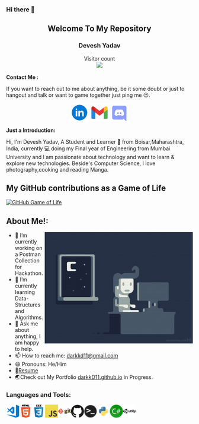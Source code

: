 ### Hi there 👋

<p align="center">
 <h2 align="center">Welcome To My Repository</h2>
 <h3 align="center">Devesh Yadav </h3>
</p>

<p align="center"> 
  Visitor count<br>
  <img src="https://profile-counter.glitch.me/darkkD11/count.svg" />
</p>

**Contact Me :**

If you want to reach out to me about anything, be it some doubt or just to hangout and talk or want to game together just ping me 😉.
<p align="center">
 <a href="https://www.linkedin.com/in/darkkd11/" target="blank"><img align="center" src="https://github.com/darkkD11/darkkD11/blob/main/resources/linkedin.svg" alt="linkedin.com/in/darkkd11" height="50" width="50" /></a>
  <a href="mailto:darkkd11@gmail.com" target="blank"><img align="center" src="https://github.com/darkkD11/darkkD11/blob/main/resources/gmail.svg" alt="darkkd11@gmail.com" height="50" width="50" /></a>
   <a href="https://discord.com/users/470086098194792469" target="blank"><img align="center" src="https://github.com/darkkD11/darkkD11/blob/main/resources/discord-bubble.svg" alt="darkkD11#2025" height="50" width="50" /></a>
</p>

**Just a Introduction:**

Hi, I'm Devesh Yadav, A Student and Learner 🚀 from Boisar,Maharashtra, India, currently 💻 doing my Final year of Engineering from Mumbai University and I am passionate about technology and want to learn & explore new technologies. Beside's Computer Science, I love photography,cooking and reading Manga.

## My GitHub contributions as a Game of Life
[![GitHub Game of Life](https://github4life.herokuapp.com/darkkD11.gif)](https://github4life.herokuapp.com/darkkD11)


## About Me!:

  <img align="right" alt="GIF" src="https://github.com/darkkD11/darkkD11/blob/main/resources/coder.gif" width="400" />
  
- 🔭 I’m currently working on a Postman Collection for Hackathon.
- 🌱 I’m currently learning Data-Structures and Algorithms.
- 💬 Ask me about anything, I am happy to help.
- 📫 How to reach me: darkkd11@gmail.com
- 😄 Pronouns: He/Him
- 📝[Resume](https://github.com/darkkD11/darkkD11/blob/main/resources/DEVESH_YADAV.pdf)
- 🌏Check out My Portfolio [darkkD11.github.io](https://darkkd11.github.io/) in Progress.

### Languages and Tools: 

<img align="left" alt="Visual Studio Code" width="35px" src="https://raw.githubusercontent.com/github/explore/80688e429a7d4ef2fca1e82350fe8e3517d3494d/topics/visual-studio-code/visual-studio-code.png" />
<img align="left" alt="HTML5" width="35px" src="https://raw.githubusercontent.com/github/explore/80688e429a7d4ef2fca1e82350fe8e3517d3494d/topics/html/html.png" />
<img align="left" alt="CSS3" width="35px" src="https://raw.githubusercontent.com/github/explore/80688e429a7d4ef2fca1e82350fe8e3517d3494d/topics/css/css.png" />
<img align="left" alt="JavaScript" width="35px" src="https://raw.githubusercontent.com/github/explore/80688e429a7d4ef2fca1e82350fe8e3517d3494d/topics/javascript/javascript.png" />
<img align="left" alt="Git" width="35px" src="https://raw.githubusercontent.com/github/explore/80688e429a7d4ef2fca1e82350fe8e3517d3494d/topics/git/git.png" />
<img align="left" alt="GitHub" width="35px" src="https://raw.githubusercontent.com/github/explore/78df643247d429f6cc873026c0622819ad797942/topics/github/github.png" />
<img align="left" alt="HTML5" width="35px" src="https://raw.githubusercontent.com/github/explore/80688e429a7d4ef2fca1e82350fe8e3517d3494d/topics/terminal/terminal.png" />
<img align="left" alt="HTML5" width="35px" src="https://raw.githubusercontent.com/github/explore/80688e429a7d4ef2fca1e82350fe8e3517d3494d/topics/python/python.png" />
<img align="left" alt="HTML5" width="35px" src="https://raw.githubusercontent.com/github/explore/80688e429a7d4ef2fca1e82350fe8e3517d3494d/topics/csharp/csharp.png" />
<img align="left" alt="HTML5" width="35px" src="https://raw.githubusercontent.com/github/explore/80688e429a7d4ef2fca1e82350fe8e3517d3494d/topics/unity/unity.png" />
<br>

